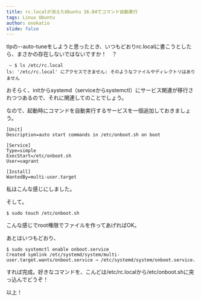 ```yaml
---
title: rc.localが消えたUbuntu 16.04でコマンド自動実行
tags: Linux Ubuntu
author: onokatio
slide: false
---
```

tlpの--auto-tuneをしようと思ったとき、いつもどおりrc.localに書こうとしたら、まさかの存在しないではないですか！　？

```
 ~ $ ls /etc/rc.local 
ls: '/etc/rc.local' にアクセスできません: そのようなファイルやディレクトリはありません
```

おそらく、initからsystemd（serviceからsystemctl）にサービス関連が移行されつつあるので、それに関連してのことでしょう。

なので、起動時にコマンドを自動実行するサービスを一個追加しておきましょう。

```
[Unit]
Description=auto start commands in /etc/onboot.sh on boot

[Service]
Type=simple
ExecStart=/etc/onboot.sh
User=vagrant

[Install]
WantedBy=multi-user.target
```
私はこんな感じにしました。

そして。

```
$ sudo touch /etc/onboot.sh
```

こんな感じでroot権限でファイルを作ってあげればOK。

あとはいつもどおり、

```
$ sudo systemctl enable onboot.service 
Created symlink /etc/systemd/system/multi-user.target.wants/onboot.service → /etc/systemd/system/onboot.service.
```


すれば完成。好きなコマンドを、こんどは/etc/rc.localから/etc/onboot.shに突っ込んでどうぞ！

以上！

